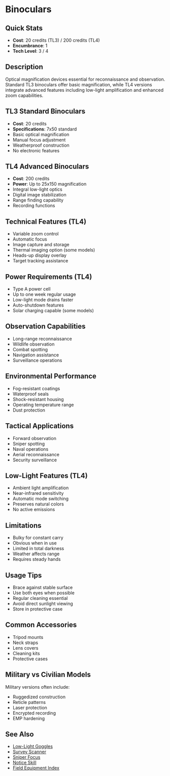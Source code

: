 # Binoculars

## Quick Stats
- **Cost**: 20 credits (TL3) / 200 credits (TL4)
- **Encumbrance**: 1
- **Tech Level**: 3 / 4

## Description
Optical magnification devices essential for reconnaissance and observation. Standard TL3 binoculars offer basic magnification, while TL4 versions integrate advanced features including low-light amplification and enhanced zoom capabilities.

## TL3 Standard Binoculars
- **Cost**: 20 credits
- **Specifications**: 7x50 standard
- Basic optical magnification
- Manual focus adjustment
- Weatherproof construction
- No electronic features

## TL4 Advanced Binoculars
- **Cost**: 200 credits
- **Power**: Up to 25x150 magnification
- Integral low-light optics
- Digital image stabilization
- Range finding capability
- Recording functions

## Technical Features (TL4)
- Variable zoom control
- Automatic focus
- Image capture and storage
- Thermal imaging option (some models)
- Heads-up display overlay
- Target tracking assistance

## Power Requirements (TL4)
- Type A power cell
- Up to one week regular usage
- Low-light mode drains faster
- Auto-shutdown features
- Solar charging capable (some models)

## Observation Capabilities
- Long-range reconnaissance
- Wildlife observation
- Combat spotting
- Navigation assistance
- Surveillance operations

## Environmental Performance
- Fog-resistant coatings
- Waterproof seals
- Shock-resistant housing
- Operating temperature range
- Dust protection

## Tactical Applications
- Forward observation
- Sniper spotting
- Naval operations
- Aerial reconnaissance
- Security surveillance

## Low-Light Features (TL4)
- Ambient light amplification
- Near-infrared sensitivity
- Automatic mode switching
- Preserves natural colors
- No active emissions

## Limitations
- Bulky for constant carry
- Obvious when in use
- Limited in total darkness
- Weather affects range
- Requires steady hands

## Usage Tips
- Brace against stable surface
- Use both eyes when possible
- Regular cleaning essential
- Avoid direct sunlight viewing
- Store in protective case

## Common Accessories
- Tripod mounts
- Neck straps
- Lens covers
- Cleaning kits
- Protective cases

## Military vs Civilian Models
Military versions often include:
- Ruggedized construction
- Reticle patterns
- Laser protection
- Encrypted recording
- EMP hardening

## See Also
- [Low-Light Goggles](low-light-goggles.md)
- [Survey Scanner](survey-scanner.md)
- [Sniper Focus](../../../character-creation/foci/combat/sniper.md)
- [Notice Skill](../../../character-creation/skills/notice.md)
- [Field Equipment Index](../field/)